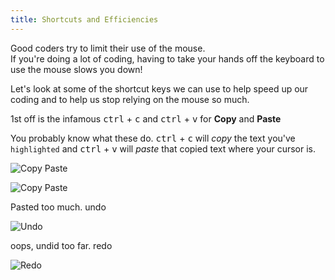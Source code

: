 ```yaml
---
title: Shortcuts and Efficiencies
---
```


Good coders try to limit their use of the mouse.  
If you're doing a lot of coding, having to take your hands off the keyboard to use the mouse slows you down!  

Let's look at some of the shortcut keys we can use to help speed up our coding and to help us stop relying on the mouse so much.

1st off is the infamous <kbd>ctrl</kbd> + <kbd>c</kbd> and <kbd>ctrl</kbd> + <kbd>v</kbd> for **Copy** and **Paste**  

You probably know what these do. <kbd>ctrl</kbd> + <kbd>c</kbd> will *copy* the text you've `highlighted` and <kbd>ctrl</kbd> + <kbd>v</kbd> will *paste* that copied text where your cursor is.  

![Copy Paste](http://i.imgur.com/FEtJLIH.gif)  

![Copy Paste](http://i.imgur.com/1cIiIAC.gif)

Pasted too much. undo

![Undo](http://i.imgur.com/oLLB2Rs.gif)

oops, undid too far. redo

![Redo](http://i.imgur.com/odPlM8c.gif)




